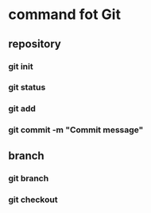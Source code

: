 # command fot Git
## repository
### git init
### git status
### git add
### git commit -m "Commit message"

## branch

### git branch <new-branch-name>
### git checkout <branch-name>
	

